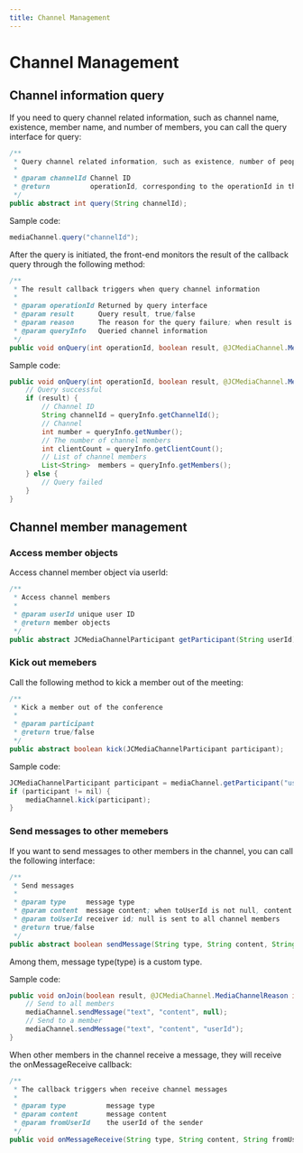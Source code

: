 ```yaml
---
title: Channel Management
---
```

# Channel Management

## Channel information query

If you need to query channel related information, such as channel name,
existence, member name, and number of members, you can call the query
interface for query:

``````java
/**
 * Query channel related information, such as existence, number of people, etc.
 *
 * @param channelId Channel ID
 * @return          operationId, corresponding to the operationId in the onQuery callback
 */
public abstract int query(String channelId);
``````

Sample code:

``````java
mediaChannel.query("channelId");
``````

After the query is initiated, the front-end monitors the result of the
callback query through the following method:

``````java
/**
 * The result callback triggers when query channel information
 *
 * @param operationId Returned by query interface
 * @param result      Query result, true/false
 * @param reason      The reason for the query failure; when result is false, the value is valid
 * @param queryInfo   Queried channel information
 */
public void onQuery(int operationId, boolean result, @JCMediaChannel.MediaChannelReason int reason, JCMediaChannelQueryInfo queryInfo);
``````

Sample code:

``````java
public void onQuery(int operationId, boolean result, @JCMediaChannel.MediaChannelReason int reason, JCMediaChannelQueryInfo queryInfo) {
    // Query successful
    if (result) {
        // Channel ID
        String channelId = queryInfo.getChannelId();
        // Channel
        int number = queryInfo.getNumber();
        // The number of channel members
        int clientCount = queryInfo.getClientCount();
        // List of channel members
        List<String>  members = queryInfo.getMembers();
    } else {
        // Query failed
    }
}
``````


## Channel member management

### Access member objects

Access channel member object via userId:

``````java
/**
 * Access channel members
 *
 * @param userId unique user ID
 * @return member objects
 */
public abstract JCMediaChannelParticipant getParticipant(String userId);
``````


### Kick out memebers

Call the following method to kick a member out of the meeting:

``````java
/**
 * Kick a member out of the conference
 *
 * @param participant
 * @return true/false
 */
public abstract boolean kick(JCMediaChannelParticipant participant);
``````

Sample code:

``````java
JCMediaChannelParticipant participant = mediaChannel.getParticipant("userId");
if (participant != nil) {
    mediaChannel.kick(participant);
}
``````


### Send messages to other memebers

If you want to send messages to other members in the channel, you can
call the following interface:

``````java
/**
 * Send messages
 *
 * @param type     message type
 * @param content  message content; when toUserId is not null, content cannot be greater than 4k
 * @param toUserId receiver id; null is sent to all channel members
 * @return true/false
 */
public abstract boolean sendMessage(String type, String content, String toUserId);
``````

Among them, message type(type) is a custom type.

Sample code:

``````java
public void onJoin(boolean result, @JCMediaChannel.MediaChannelReason int reason, String channelId) {
    // Send to all members
    mediaChannel.sendMessage("text", "content", null);
    // Send to a member
    mediaChannel.sendMessage("text", "content", "userId");
}
``````

When other members in the channel receive a message, they will receive
the onMessageReceive callback:

``````java
/**
 * The callback triggers when receive channel messages
 *
 * @param type          message type
 * @param content       message content
 * @param fromUserId    the userId of the sender
 */
public void onMessageReceive(String type, String content, String fromUserId);
``````

